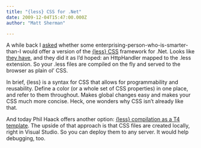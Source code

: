 ```yaml
---
title: "{less} CSS for .Net"
date: 2009-12-04T15:47:00.000Z
author: "Matt Sherman"

---
```


A while back I [asked](/blog/post/Imagine-CSS-evolved-as-a-programming-language.aspx) whether some enterprising-person-who-is-smarter-than-I would offer a version of the [{less} CSS](http://lesscss.org/) framework for .Net. Looks like [they have](http://www.dotlesscss.com/), and they did it as I’d hoped: an HttpHandler mapped to the .less extension. So your .less files are compiled on the fly and served to the browser as plain ol’ CSS.

In brief, {less} is a syntax for CSS that allows for programmability and reusability. Define a color (or a whole set of CSS properties) in one place, and refer to them throughout. Makes global changes easy and makes your CSS much more concise. Heck, one wonders why CSS isn’t already like that.

And today Phil Haack offers another option: [{less} compilation as a T4 template](http://haacked.com/archive/2009/12/02/t4-template-for-less-css.aspx). The upside of that approach is that CSS files are created locally, right in Visual Studio. So you can deploy them to any server. It would help debugging, too.
